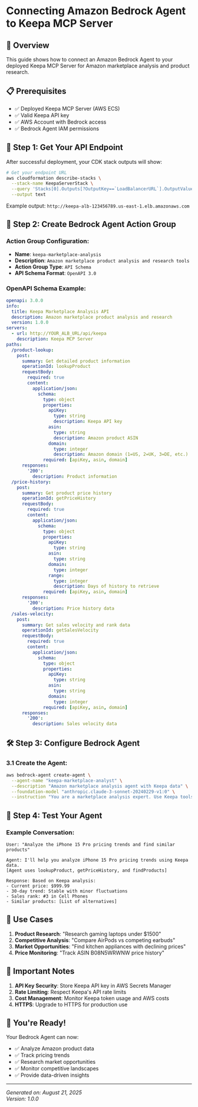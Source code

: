 # Connecting Amazon Bedrock Agent to Keepa MCP Server

## 🤖 **Overview**
This guide shows how to connect an Amazon Bedrock Agent to your deployed Keepa MCP Server for Amazon marketplace analysis and product research.

## 📋 **Prerequisites**
- ✅ Deployed Keepa MCP Server (AWS ECS)
- ✅ Valid Keepa API key
- ✅ AWS Account with Bedrock access
- ✅ Bedrock Agent IAM permissions

## 🚀 **Step 1: Get Your API Endpoint**

After successful deployment, your CDK stack outputs will show:
```bash
# Get your endpoint URL
aws cloudformation describe-stacks \
  --stack-name KeepaServerStack \
  --query 'Stacks[0].Outputs[?OutputKey==`LoadBalancerURL`].OutputValue' \
  --output text
```

Example output: `http://keepa-alb-123456789.us-east-1.elb.amazonaws.com`

## 🔧 **Step 2: Create Bedrock Agent Action Group**

### Action Group Configuration:
- **Name**: `keepa-marketplace-analysis`
- **Description**: `Amazon marketplace product analysis and research tools`
- **Action Group Type**: `API Schema`
- **API Schema Format**: `OpenAPI 3.0`

### OpenAPI Schema Example:
```yaml
openapi: 3.0.0
info:
  title: Keepa Marketplace Analysis API
  description: Amazon marketplace product analysis and research
  version: 1.0.0
servers:
  - url: http://YOUR_ALB_URL/api/keepa
    description: Keepa MCP Server
paths:
  /product-lookup:
    post:
      summary: Get detailed product information
      operationId: lookupProduct
      requestBody:
        required: true
        content:
          application/json:
            schema:
              type: object
              properties:
                apiKey:
                  type: string
                  description: Keepa API key
                asin:
                  type: string
                  description: Amazon product ASIN
                domain:
                  type: integer
                  description: Amazon domain (1=US, 2=UK, 3=DE, etc.)
              required: [apiKey, asin, domain]
      responses:
        '200':
          description: Product information
  /price-history:
    post:
      summary: Get product price history
      operationId: getPriceHistory
      requestBody:
        required: true
        content:
          application/json:
            schema:
              type: object
              properties:
                apiKey:
                  type: string
                asin:
                  type: string
                domain:
                  type: integer
                range:
                  type: integer
                  description: Days of history to retrieve
              required: [apiKey, asin, domain]
      responses:
        '200':
          description: Price history data
  /sales-velocity:
    post:
      summary: Get sales velocity and rank data
      operationId: getSalesVelocity
      requestBody:
        required: true
        content:
          application/json:
            schema:
              type: object
              properties:
                apiKey:
                  type: string
                asin:
                  type: string
                domain:
                  type: integer
              required: [apiKey, asin, domain]
      responses:
        '200':
          description: Sales velocity data
```

## 🛠️ **Step 3: Configure Bedrock Agent**

### 3.1 Create the Agent:
```bash
aws bedrock-agent create-agent \
  --agent-name "keepa-marketplace-analyst" \
  --description "Amazon marketplace analysis agent with Keepa data" \
  --foundation-model "anthropic.claude-3-sonnet-20240229-v1:0" \
  --instruction "You are a marketplace analysis expert. Use Keepa tools to research Amazon products, analyze pricing trends, track sales velocity, and find profitable opportunities. Always include your Keepa API key in requests."
```

## 💬 **Step 4: Test Your Agent**

### Example Conversation:
```
User: "Analyze the iPhone 15 Pro pricing trends and find similar products"

Agent: I'll help you analyze iPhone 15 Pro pricing trends using Keepa data.
[Agent uses lookupProduct, getPriceHistory, and findProducts]

Response: Based on Keepa analysis:
- Current price: $999.99
- 30-day trend: Stable with minor fluctuations  
- Sales rank: #3 in Cell Phones
- Similar products: [List of alternatives]
```

## 🎯 **Use Cases**

1. **Product Research**: "Research gaming laptops under $1500"
2. **Competitive Analysis**: "Compare AirPods vs competing earbuds"
3. **Market Opportunities**: "Find kitchen appliances with declining prices"
4. **Price Monitoring**: "Track ASIN B08N5WRWNW price history"

## 🚨 **Important Notes**

1. **API Key Security**: Store Keepa API key in AWS Secrets Manager
2. **Rate Limiting**: Respect Keepa's API rate limits
3. **Cost Management**: Monitor Keepa token usage and AWS costs
4. **HTTPS**: Upgrade to HTTPS for production use

## 🎉 **You're Ready!**

Your Bedrock Agent can now:
- ✅ Analyze Amazon product data
- ✅ Track pricing trends  
- ✅ Research market opportunities
- ✅ Monitor competitive landscapes
- ✅ Provide data-driven insights

---
*Generated on: August 21, 2025*  
*Version: 1.0.0*

